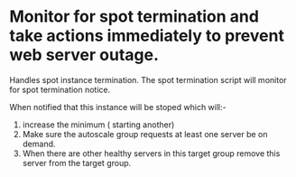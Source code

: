 # Monitor for spot termination and take actions immediately to prevent web server outage. 

Handles spot instance termination.
The spot termination script will monitor for spot termination notice. 

When notified that this instance will be stoped which will:-
1. increase the minimum ( starting another)
2. Make sure the autoscale group requests at least one server be on demand.
3. When there are other healthy servers in this target group remove this server from the target group.
